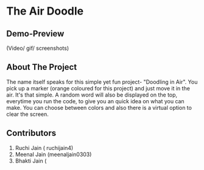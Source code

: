 # The Air Doodle

## Demo-Preview
(Video/ gif/ screenshots)

## About The Project  
The name itself speaks for this simple yet fun project- "Doodling in Air". You pick up a marker (orange coloured for this project) and just move it in the air. It's that simple. A random word will also be displayed on the top, everytime you run the code, to give you an quick idea on what you can make. You can choose between colors and also there is a virtual option to clear the screen.

## Contributors
1) Ruchi Jain ( ruchijain4)
2) Meenal Jain (meenaljain0303)
3) Bhakti Jain (

